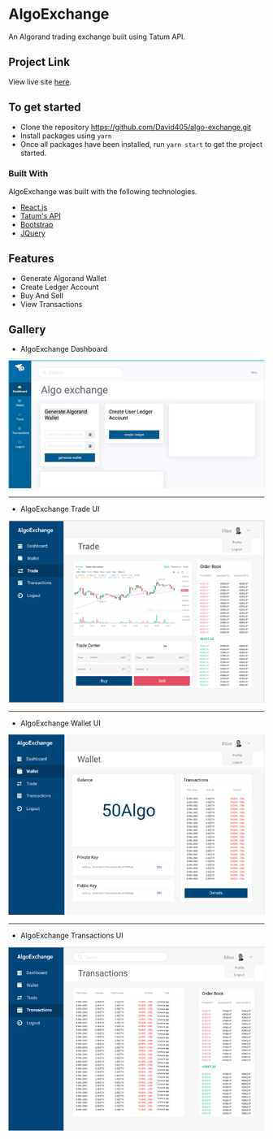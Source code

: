 # AlgoExchange

An Algorand trading exchange buiit using Tatum API.

## Project Link

View live site [here](https://algo-exchange.netlify.app).

## To get started

- Clone the repository <https://github.com/David405/algo-exchange.git>
- Install packages using `yarn`
- Once all packages have been installed, run `yarn start` to get the project started.

### Built With

AlgoExchange was built with the following technologies.

- [React.js](https://reactjs.org/)
- [Tatum's API](https://github.com/tatumio/tatum-js)
- [Bootstrap](https://getbootstrap.com)
- [JQuery](https://jquery.com)

## Features

- Generate Algorand Wallet
- Create Ledger Account
- Buy And Sell
- View Transactions

## Gallery

- AlgoExchange Dashboard

![Dashboard](./public/Site%20screenshots/Screenshot%203.png)

---

- AlgoExchange Trade UI

![Trade UI](./public/Site%20screenshots/Screenshot%201.png)

---

- AlgoExchange Wallet UI

![Trade UI](./public/Site%20screenshots/Screenshot%204.png)

---

- AlgoExchange Transactions UI

![Transactions UI](./public/Site%20screenshots/Screenshot%202.png)


